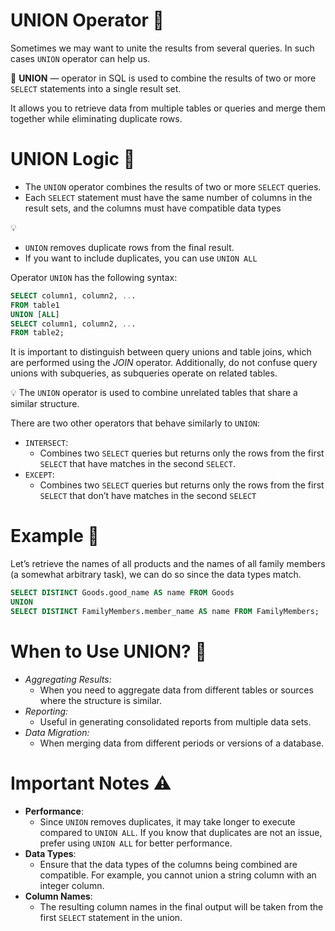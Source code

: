 # UNION Operator 🔗

Sometimes we may want to unite the results from several queries. In such cases `UNION` operator can help us. 

<aside>

📖 **UNION** — operator in SQL is used to combine the results of two or more `SELECT` statements into a single result set.

</aside>

It allows you to retrieve data from multiple tables or queries and merge them together while eliminating duplicate rows.

# UNION Logic 🧩

- The `UNION` operator combines the results of two or more `SELECT` queries.
- Each `SELECT` statement must have the same number of columns in the result sets, and the columns must have compatible data types

<aside>

💡
  - `UNION` removes duplicate rows from the final result.
  - If you want to include duplicates, you can use `UNION ALL`

</aside>

Operator `UNION` has the following syntax:

```sql
SELECT column1, column2, ...
FROM table1
UNION [ALL]
SELECT column1, column2, ...
FROM table2;
```

It is important to distinguish between query unions and table joins, which are performed using the *JOIN* operator. Additionally, do not confuse query unions with subqueries, as subqueries operate on related tables.

<aside>

💡 The `UNION` operator is used to combine unrelated tables that share a similar structure.

</aside>

There are two other operators that behave similarly to `UNION`:

- `INTERSECT`:
    - Combines two `SELECT` queries but returns only the rows from the first `SELECT` that have matches in the second `SELECT`.
- `EXCEPT`:
    - Combines two `SELECT` queries but returns only the rows from the first `SELECT` that don’t  have matches in the second `SELECT`

# Example 🧪

Let’s retrieve the names of all products and the names of all family members (a somewhat arbitrary task), we can do so since the data types match.

```sql
SELECT DISTINCT Goods.good_name AS name FROM Goods
UNION
SELECT DISTINCT FamilyMembers.member_name AS name FROM FamilyMembers;
```

# When to Use UNION? 🤔

- *Aggregating Results:*
    - When you need to aggregate data from different tables or sources where the structure is similar.
- *Reporting:*
    - Useful in generating consolidated reports from multiple data sets.
- *Data Migration:*
    - When merging data from different periods or versions of a database.

# Important Notes ⚠️

- **Performance**:
    - Since `UNION` removes duplicates, it may take longer to execute compared to `UNION ALL`. If you know that duplicates are not an issue, prefer using `UNION ALL` for better performance.
- **Data Types**:
    - Ensure that the data types of the columns being combined are compatible. For example, you cannot union a string column with an integer column.
- **Column Names**:
    - The resulting column names in the final output will be taken from the first `SELECT` statement in the union.